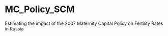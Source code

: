 # MC_Policy_SCM
Estimating the impact of the 2007 Maternity Capital Policy on Fertility Rates in Russia
